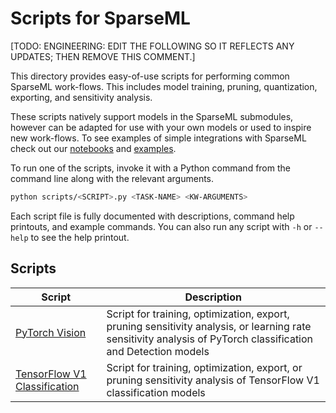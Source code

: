 # Scripts for SparseML

[TODO: ENGINEERING: EDIT THE FOLLOWING SO IT REFLECTS ANY UPDATES; THEN REMOVE THIS COMMENT.]

This directory provides easy-of-use scripts for performing common SparseML work-flows.  This includes
model training, pruning, quantization, exporting, and sensitivity analysis.

These scripts natively support models in the SparseML submodules, however can be adapted for use with your own models
or used to inspire new work-flows.  To see examples of simple integrations with SparseML check out our
[notebooks](https://github.com/neuralmagic/sparseml/tree/main/notebooks)
and [examples](https://github.com/neuralmagic/sparseml/tree/main/examples).  

To run one of the scripts, invoke it with a Python command from the command line along with the relevant arguments.

```bash
python scripts/<SCRIPT>.py <TASK-NAME> <KW-ARGUMENTS>
```

Each script file is fully documented with descriptions, command help printouts, and example commands.  You can also
run any script with `-h` or `--help` to see the help printout.

## Scripts

| Script     |      Description      |
|----------|-------------|
| [PyTorch Vision](https://github.com/neuralmagic/sparseml/blob/main/scripts/pytorch_vision.py)  | Script for training, optimization, export, pruning sensitivity analysis, or learning rate sensitivity analysis of PyTorch classification and Detection models |
| [TensorFlow V1 Classification](https://github.com/neuralmagic/sparseml/blob/main/scripts/tensorflow_v1_classification.py)  | Script for training, optimization, export, or pruning sensitivity analysis of TensorFlow V1 classification models  |